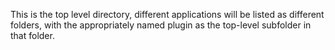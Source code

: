This is the top level directory, different applications will be listed as different folders, with the appropriately named plugin as the top-level subfolder in that folder.